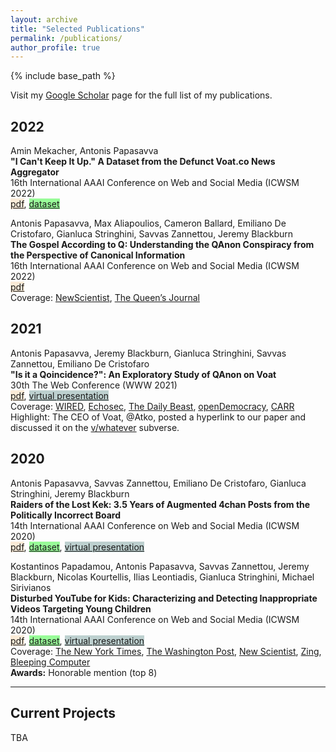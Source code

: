 ```yaml
---
layout: archive
title: "Selected Publications"
permalink: /publications/
author_profile: true
---
```



{% include base_path %}

Visit my [Google Scholar](https://scholar.google.com/citations?user=O6qSkH8AAAAJ&hl=en&oi=sra) page for the full list of my publications.
<!---I also list the projects I am currently working on at the end of the *Selected Publications* list. -->

**2022**  
--

Amin Mekacher, Antonis Papasavva    
**"I Can't Keep It Up." A Dataset from the Defunct Voat.co News Aggregator**  
16th International AAAI Conference on Web and Social Media (ICWSM 2022)  
<span style="background-color:#FAEBD7">[pdf](https://arxiv.org/abs/2201.05933)</span>, <span style="background-color:#98FB98">[dataset](https://zenodo.org/record/3606810)</span>  

Antonis Papasavva, Max Aliapoulios, Cameron Ballard, Emiliano De Cristofaro, Gianluca Stringhini, Savvas Zannettou, Jeremy Blackburn  
**The Gospel According to Q: Understanding the QAnon Conspiracy from the Perspective of Canonical Information**  
16th International AAAI Conference on Web and Social Media (ICWSM 2022)  
<span style="background-color:#FAEBD7">[pdf](https://arxiv.org/pdf/2101.08750.pdf)</span>  
Coverage: [NewScientist](https://www.newscientist.com/article/2285563-qanon-posts-by-figurehead-q-may-be-written-by-more-than-one-person/), [The Queen’s Journal](https://www.queensjournal.ca/story/2021-02-05/lifestyle/everything-you-need-to-know-about-the-unfounded-qanon-theory/)    

**2021**
--
Antonis Papasavva, Jeremy Blackburn, Gianluca Stringhini, Savvas Zannettou, Emiliano De Cristofaro  
**"Is it a Qoincidence?": An Exploratory Study of QAnon on Voat**  
30th The Web Conference (WWW 2021)  
<span style="background-color:#FAEBD7">[pdf](https://arxiv.org/pdf/2009.04885.pdf)</span>, <span style="background-color:#BDD0CF">[virtual presentation](https://www.youtube.com/watch?v=b4BAXfCrKz8)</span>  
Coverage: [WIRED](https://www.wired.com/story/qanon-facebook-deplatforming/), [Echosec](https://www.echosec.net/blog/what-is-voat), [The Daily Beast](https://www.thedailybeast.com/another-blow-for-qanon-as-voat-announces-a-christmas-shutdown), [openDemocracy](https://www.opendemocracy.net/en/countering-radical-right/social-media-platform-welcomes-qanon-open-arms/), [CARR](http://www.radicalrightanalysis.com/2020/11/27/the-social-media-platform-that-welcomes-qanon-with-open-arms/)  
Highlight: The CEO of Voat, @Atko, posted a hyperlink to our paper and discussed it on the [v/whatever](https://searchvoat.co/v/whatever/4106185) subverse.  


**2020** 
--
Antonis Papasavva, Savvas Zannettou, Emiliano De Cristofaro, Gianluca Stringhini, Jeremy Blackburn  
**Raiders of the Lost Kek: 3.5 Years of Augmented 4chan Posts from the Politically Incorrect Board**  
14th International AAAI Conference on Web and Social Media (ICWSM 2020)  
<span style="background-color:#FAEBD7">[pdf](https://arxiv.org/pdf/2001.07487.pdf)</span>, <span style="background-color:#98FB98">[dataset](https://zenodo.org/record/3606810)</span>, <span style="background-color:#BDD0CF">[virtual presentation](https://www.youtube.com/watch?v=XtqE6ztLK6U&t=30s&ab_channel=iDramaLab)</span>


Kostantinos Papadamou, Antonis Papasavva, Savvas Zannettou, Jeremy Blackburn, Nicolas Kourtellis, Ilias Leontiadis, Gianluca Stringhini, Michael Sirivianos  
**Disturbed YouTube for Kids: Characterizing and Detecting Inappropriate Videos Targeting Young Children**  
14th International AAAI Conference on Web and Social Media (ICWSM 2020)  
<span style="background-color:#FAEBD7">[pdf](https://arxiv.org/pdf/1901.07046.pdf)</span>, <span style="background-color:#98FB98">[dataset](https://zenodo.org/record/3632781)</span>, <span style="background-color:#BDD0CF">[virtual presentation](https://www.youtube.com/watch?v=gIR7cnIeybg&t=5s&ab_channel=iDramaLab)</span>      
Coverage: [The New York Times](https://www.nytimes.com/2019/06/14/opinion/youtube-algorithm.html), [The Washington Post](https://www.washingtonpost.com/technology/2019/03/14/youtube-says-it-bans-preteens-its-site-its-still-delivering-troubling-content-young-children/?noredirect=on), [New Scientist](https://institutions.newscientist.com/article/2196040-children-can-find-inappropriate-videos-on-youtube-in-just-10-clicks/), [Zing](https://news.zing.vn/video-ban-nhan-nhan-va-o-li-tren-youtube-post923996.html), [Bleeping Computer](https://www.bleepingcomputer.com/news/security/researchers-create-algorithm-to-protect-kids-from-disturbing-youtube-videos/)   
**Awards:** Honorable mention (top 8)


---

**Current Projects**
--

TBA



